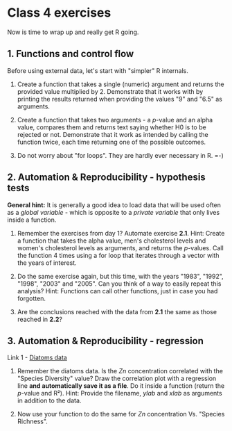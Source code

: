 # Class 4 exercises

Now is time to wrap up and really get R going.

## 1. Functions and control flow

Before using external data, let's start with "simpler" R internals.

1. Create a function that takes a single (numeric) argument and returns the provided value multiplied by 2. Demonstrate that it works with by printing the results returned when providing the values "9" and "6.5" as arguments.

2. Create a function that takes two arguments - a *p*-value and an alpha value, compares them and returns text saying whether H0 is to be rejected or not. Demonstrate that it work as intended by calling the function twice, each time returning one of the possible outcomes.

3. Do not worry about "for loops". They are hardly ever necessary in R. =-)


## 2. Automation & Reproducibility - hypothesis tests

**General hint:** It is generally a good idea to load data that will be used often as a *global variable* - which is opposite to a *private variable* that only lives inside a function.

1. Remember the exercises from day 1? Automate exercise **2.1**.
Hint: Create a function that takes the alpha value, men's cholesterol levels and women's cholesterol levels as arguments, and returns the *p*-values. Call the function 4 times using a for loop that iterates through a vector with the years of interest.

2. Do the same exercise again, but this time, with the years "1983", "1992", "1998", "2003" and "2005". Can you think of a way to easily repeat this analysis?
Hint: Functions can call other functions, just in case you had forgotten.

3. Are the conclusions reached with the data from **2.1** the same as those reached in **2.2**?

## 3. Automation & Reproducibility - regression

Link 1 - [Diatoms data](https://raw.githubusercontent.com/StuntsPT/BP2017/master/classes/C1_assets/Dados_diatoms_heavymetals.csv)

1. Remember the diatoms data. Is the *Zn* concentration correlated with the "Species Diversity" value? Draw the correlation plot with a regression line **and automatically save it as a file**. Do it inside a function (return the *p*-value and R²).
Hint: Provide the filename, *ylab* and *xlab* as arguments in addition to the data.

2. Now use your function to do the same for *Zn* concentration Vs. "Species Richness".
